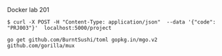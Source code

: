 Docker lab 201

```
$ curl -X POST -H "Content-Type: application/json"  --data '{"code": "PRJ003"}'  localhost:5000/project
```


```
go get github.com/BurntSushi/toml gopkg.in/mgo.v2 github.com/gorilla/mux
```
